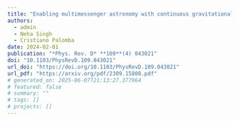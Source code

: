 ```yaml
---
title: "Enabling multimessenger astronomy with continuous gravitational waves: Early warning and sky localization of binary neutron stars in the Einstein Telescope"
authors:
  - admin
  - Neha Singh
  - Cristiano Palomba
date: 2024-02-01
publication: "*Phys. Rev. D* **109**(4) 043021"
doi: "10.1103/PhysRevD.109.043021"
url_doi: "https://doi.org/10.1103/PhysRevD.109.043021"
url_pdf: "https://arxiv.org/pdf/2309.15808.pdf"
# generated_on: 2025-06-07T21:13:27.377964
# featured: false
# summary: ""
# tags: []
# projects: []
---
```

